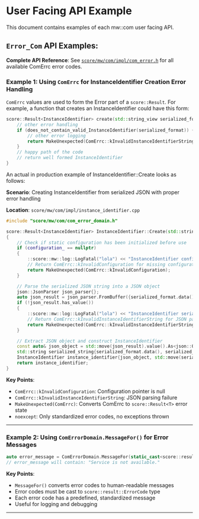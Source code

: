 # User Facing API Example

This document contains examples of each mw::com user facing API.

## `Error_Com` API Examples:

**Complete API Reference**: See [`score/mw/com/impl/com_error.h`](../impl/com_error.h) for all available ComErrc error codes.

### Example 1: Using `ComErrc` for InstanceIdentifier Creation Error Handling

`ComErrc` values are used to form the Error part of a `score::Result`.
For example, a function that creates an InstanceIdentifier could have this form:

```cpp
score::Result<InstanceIdentifier> create(std::string_view serialized_format) {
    // other error handling
    if (does_not_contain_valid_InstanceIdentifier(serialized_format)) { // <- some helper function that performs a check
        // other error logging
        return MakeUnexpected(ComErrc::kInvalidInstanceIdentifierString);
    }
    // happy path of the code
    // return well formed InstanceIdentifier
}
```

An actual in production example of InstanceIdentifier::Create looks as follows:

**Scenario**: Creating InstanceIdentifier from serialized JSON with proper error handling

**Location**: `score/mw/com/impl/instance_identifier.cpp`

```cpp
#include "score/mw/com/com_error_domain.h"

score::Result<InstanceIdentifier> InstanceIdentifier::Create(std::string_view serialized_format) noexcept
{
    // Check if static configuration has been initialized before use
    if (configuration_ == nullptr)
    {
        ::score::mw::log::LogFatal("lola") << "InstanceIdentifier configuration pointer hasn't been set. Exiting";
        // Return ComErrc::kInvalidConfiguration for missing configuration setup
        return MakeUnexpected(ComErrc::kInvalidConfiguration);
    }

    // Parse the serialized JSON string into a JSON object
    json::JsonParser json_parser{};
    auto json_result = json_parser.FromBuffer({serialized_format.data(), serialized_format.size()});
    if (!json_result.has_value())
    {
        ::score::mw::log::LogFatal("lola") << "InstanceIdentifier serialized string is invalid. Exiting";
        // Return ComErrc::kInvalidInstanceIdentifierString for JSON parsing failure
        return MakeUnexpected(ComErrc::kInvalidInstanceIdentifierString);
    }

    // Extract JSON object and construct InstanceIdentifier
    const auto& json_object = std::move(json_result).value().As<json::Object>().value().get();
    std::string serialized_string{serialized_format.data(), serialized_format.size()};
    InstanceIdentifier instance_identifier{json_object, std::move(serialized_string)};
    return instance_identifier;
}
```

**Key Points**:
- `ComErrc::kInvalidConfiguration`: Configuration pointer is null
- `ComErrc::kInvalidInstanceIdentifierString`: JSON parsing failure
- `MakeUnexpected(ComErrc)`: Converts ComErrc to `score::Result<T>` error state
- `noexcept`: Only standardized error codes, no exceptions thrown

---

### Example 2: Using `ComErrorDomain.MessageFor()` for Error Messages

``` cpp
auto error_message = ComErrorDomain.MessageFor(static_cast<score::result::ErrorCode>(score::mw::com::ComErrc::kServiceNotAvailable));
// error_message will contain: "Service is not available."
```
**Key Points**:
- `MessageFor()` converts error codes to human-readable messages
- Error codes must be cast to `score::result::ErrorCode` type
- Each error code has a predefined, standardized message
- Useful for logging and debugging

---
